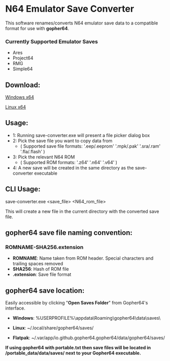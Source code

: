 # N64 Emulator Save Converter

This software renames/converts N64 emulator save data to a compatible format for use with **gopher64**.
### Currently Supported Emulator Saves
- Ares
- Project64
- RMG
- Simple64


## Download:

[Windows x64](https://github.com/lualona66/save-converter/releases/latest/download/save-converter-windows-amd64.zip)

[Linux x64](https://github.com/lualona66/save-converter/releases/latest/download/save-converter-linux-amd64.tar.gz)


## Usage:

- 1: Running save-converter.exe will present a file picker dialog box
- 2: Pick the save file you want to copy data from
  - ( Supported save file formats: '.eep/.eeprom' '.mpk/.pak' '.sra/.ram' '.fla/.flash' )
- 3: Pick the relevant N64 ROM
  - ( Supported ROM formats: '.z64' '.n64' '.v64' )
- 4: A new save will be created in the same directory as the save-converter executable

## CLI Usage:

save-converter.exe <save_file> <N64_rom_file>

This will create a new file in the current directory with the converted save file.


## gopher64 save file naming convention:
### ROMNAME-SHA256.extension

* **ROMNAME**: Name taken from ROM header. Special characters and trailing spaces removed
* **SHA256**: Hash of ROM file
* **.extension**: Save file format


## gopher64 save location:

Easily accessible by clicking "**Open Saves Folder**" from Gopher64's interface.


* **Windows**: %USERPROFILE%\appdata\Roaming\gopher64\data\saves\

* **Linux**: ~/.local/share/gopher64/saves/
* **Flatpak**: ~/.var/app/io.github.gopher64.gopher64/data/gopher64/saves/

**If using gopher64 with portable.txt then save files will be located in /portable_data/data/saves/ next to your Gopher64 executable.**

